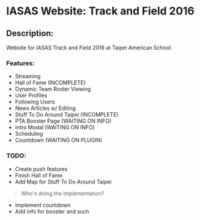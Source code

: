 # IASAS Website: Track and Field 2016
## Description:
Website for IASAS Track and Field 2016 at Taipei American School.
### Features:
- Streaming
- Hall of Fame (INCOMPLETE)
- Dynamic Team Roster Viewing
- User Profiles
- Following Users
- News Articles w/ Editing
- Stuff To Do Around Taipei (INCOMPLETE)
- PTA Booster Page (WAITING ON INFO)
- Intro Modal (WAITING ON INFO)
- Scheduling
- Countdown (WAITING ON PLUGIN)

### TODO:
  - Create push features
  - Finish Hall of Fame
  - Add Map for Stuff To Do Around Taipei
 > Who's doing the implementation?
- Implement countdown
- Add info for booster and such



